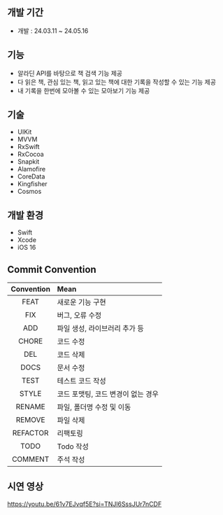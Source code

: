 ## 개발 기간
- 개발 : 24.03.11 ~ 24.05.16

## 기능
- 알라딘 API를 바탕으로 책 검색 기능 제공
- 다 읽은 책, 관심 있는 책, 읽고 있는 책에 대한 기록을 작성할 수 있는 기능 제공
- 내 기록을 한번에 모아볼 수 있는 모아보기 기능 제공

## 기술
- UIKit
- MVVM
- RxSwift
- RxCocoa
- Snapkit
- Alamofire
- CoreData
- Kingfisher
- Cosmos

## 개발 환경
- Swift
- Xcode
- iOS 16

## Commit Convention
|Convention|Mean|
|:---:|:---|
|FEAT|새로운 기능 구현|
|FIX|버그, 오류 수정|
|ADD|파일 생성, 라이브러리 추가 등|
|CHORE|코드 수정|
|DEL|코드 삭제|
|DOCS|문서 수정|
|TEST|테스트 코드 작성|
|STYLE|코드 포맷팅, 코드 변경이 없는 경우|
|RENAME|파일, 폴더명 수정 및 이동|
|REMOVE|파일 삭제|
|REFACTOR|리팩토링|
|TODO|Todo 작성|
|COMMENT|주석 작성|

## 시연 영상
https://youtu.be/61v7EJvqf5E?si=TNJl6SssJUr7nCDF

